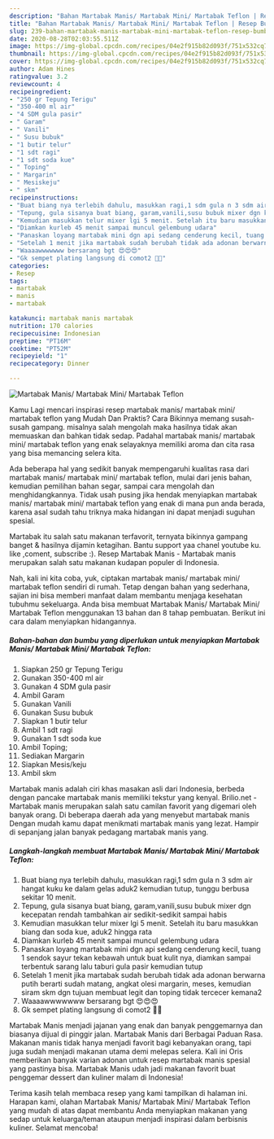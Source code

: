 ```yaml
---
description: "Bahan Martabak Manis/ Martabak Mini/ Martabak Teflon | Resep Bumbu Martabak Manis/ Martabak Mini/ Martabak Teflon Yang Paling Enak"
title: "Bahan Martabak Manis/ Martabak Mini/ Martabak Teflon | Resep Bumbu Martabak Manis/ Martabak Mini/ Martabak Teflon Yang Paling Enak"
slug: 239-bahan-martabak-manis-martabak-mini-martabak-teflon-resep-bumbu-martabak-manis-martabak-mini-martabak-teflon-yang-paling-enak
date: 2020-08-28T02:03:55.511Z
image: https://img-global.cpcdn.com/recipes/04e2f915b82d093f/751x532cq70/martabak-manis-martabak-mini-martabak-teflon-foto-resep-utama.jpg
thumbnail: https://img-global.cpcdn.com/recipes/04e2f915b82d093f/751x532cq70/martabak-manis-martabak-mini-martabak-teflon-foto-resep-utama.jpg
cover: https://img-global.cpcdn.com/recipes/04e2f915b82d093f/751x532cq70/martabak-manis-martabak-mini-martabak-teflon-foto-resep-utama.jpg
author: Adam Hines
ratingvalue: 3.2
reviewcount: 4
recipeingredient:
- "250 gr Tepung Terigu"
- "350-400 ml air"
- "4 SDM gula pasir"
- " Garam"
- " Vanili"
- " Susu bubuk"
- "1 butir telur"
- "1 sdt ragi"
- "1 sdt soda kue"
- " Toping"
- " Margarin"
- " Mesiskeju"
- " skm"
recipeinstructions:
- "Buat biang nya terlebih dahulu, masukkan ragi,1 sdm gula n 3 sdm air hangat kuku ke dalam gelas aduk2 kemudian tutup, tunggu berbusa sekitar 10 menit."
- "Tepung, gula sisanya buat biang, garam,vanili,susu bubuk mixer dgn kecepatan rendah tambahkan air sedikit-sedikit sampai habis"
- "Kemudian masukkan telur mixer lgi 5 menit. Setelah itu baru masukkan biang dan soda kue, aduk2 hingga rata"
- "Diamkan kurleb 45 menit sampai muncul gelembung udara"
- "Panaskan loyang martabak mini dgn api sedang cenderung kecil, tuang 1 sendok sayur tekan kebawah untuk buat kulit nya, diamkan sampai terbentuk sarang lalu taburi gula pasir kemudian tutup"
- "Setelah 1 menit jika martabak sudah berubah tidak ada adonan berwarna putih berarti sudah matang, angkat olesi margarin, meses, kemudian siram skm dgn tujuan membuat legit dan toping tidak tercecer kemana2"
- "Waaaawwwwwww bersarang bgt 😍😍😍"
- "Gk sempet plating langsung di comot2 🤣🤣"
categories:
- Resep
tags:
- martabak
- manis
- martabak

katakunci: martabak manis martabak 
nutrition: 170 calories
recipecuisine: Indonesian
preptime: "PT16M"
cooktime: "PT52M"
recipeyield: "1"
recipecategory: Dinner

---
```



![Martabak Manis/ Martabak Mini/ Martabak Teflon](https://img-global.cpcdn.com/recipes/04e2f915b82d093f/751x532cq70/martabak-manis-martabak-mini-martabak-teflon-foto-resep-utama.jpg)

Kamu Lagi mencari inspirasi resep martabak manis/ martabak mini/ martabak teflon yang Mudah Dan Praktis? Cara Bikinnya memang susah-susah gampang. misalnya salah mengolah maka hasilnya tidak akan memuaskan dan bahkan tidak sedap. Padahal martabak manis/ martabak mini/ martabak teflon yang enak selayaknya memiliki aroma dan cita rasa yang bisa memancing selera kita.

Ada beberapa hal yang sedikit banyak mempengaruhi kualitas rasa dari martabak manis/ martabak mini/ martabak teflon, mulai dari jenis bahan, kemudian pemilihan bahan segar, sampai cara mengolah dan menghidangkannya. Tidak usah pusing jika hendak menyiapkan martabak manis/ martabak mini/ martabak teflon yang enak di mana pun anda berada, karena asal sudah tahu triknya maka hidangan ini dapat menjadi suguhan spesial.

Martabak itu salah satu makanan terfavorit, ternyata bikinnya gampang banget &amp; hasilnya dijamin ketagihan. Bantu support yaa chanel youtube ku. like ,coment, subscribe :). Resep Martabak Manis - Martabak manis merupakan salah satu makanan kudapan populer di Indonesia.


Nah, kali ini kita coba, yuk, ciptakan martabak manis/ martabak mini/ martabak teflon sendiri di rumah. Tetap dengan bahan yang sederhana, sajian ini bisa memberi manfaat dalam membantu menjaga kesehatan tubuhmu sekeluarga. Anda bisa membuat Martabak Manis/ Martabak Mini/ Martabak Teflon menggunakan 13 bahan dan 8 tahap pembuatan. Berikut ini cara dalam menyiapkan hidangannya.

<!--inarticleads1-->

##### Bahan-bahan dan bumbu yang diperlukan untuk menyiapkan Martabak Manis/ Martabak Mini/ Martabak Teflon:

1. Siapkan 250 gr Tepung Terigu
1. Gunakan 350-400 ml air
1. Gunakan 4 SDM gula pasir
1. Ambil  Garam
1. Gunakan  Vanili
1. Gunakan  Susu bubuk
1. Siapkan 1 butir telur
1. Ambil 1 sdt ragi
1. Gunakan 1 sdt soda kue
1. Ambil  Toping;
1. Sediakan  Margarin
1. Siapkan  Mesis/keju
1. Ambil  skm


Martabak manis adalah ciri khas masakan asli dari Indonesia, berbeda dengan pancake martabak manis memiliki tekstur yang kenyal. Brilio.net - Martabak manis merupakan salah satu camilan favorit yang digemari oleh banyak orang. Di beberapa daerah ada yang menyebut martabak manis Dengan mudah kamu dapat menikmati martabak manis yang lezat. Hampir di sepanjang jalan banyak pedagang martabak manis yang. 

<!--inarticleads2-->

##### Langkah-langkah membuat Martabak Manis/ Martabak Mini/ Martabak Teflon:

1. Buat biang nya terlebih dahulu, masukkan ragi,1 sdm gula n 3 sdm air hangat kuku ke dalam gelas aduk2 kemudian tutup, tunggu berbusa sekitar 10 menit.
1. Tepung, gula sisanya buat biang, garam,vanili,susu bubuk mixer dgn kecepatan rendah tambahkan air sedikit-sedikit sampai habis
1. Kemudian masukkan telur mixer lgi 5 menit. Setelah itu baru masukkan biang dan soda kue, aduk2 hingga rata
1. Diamkan kurleb 45 menit sampai muncul gelembung udara
1. Panaskan loyang martabak mini dgn api sedang cenderung kecil, tuang 1 sendok sayur tekan kebawah untuk buat kulit nya, diamkan sampai terbentuk sarang lalu taburi gula pasir kemudian tutup
1. Setelah 1 menit jika martabak sudah berubah tidak ada adonan berwarna putih berarti sudah matang, angkat olesi margarin, meses, kemudian siram skm dgn tujuan membuat legit dan toping tidak tercecer kemana2
1. Waaaawwwwwww bersarang bgt 😍😍😍
1. Gk sempet plating langsung di comot2 🤣🤣


Martabak Manis menjadi jajanan yang enak dan banyak penggemarnya dan biasanya dijual di pinggir jalan. Martabak Manis dari Berbagai Paduan Rasa. Makanan manis tidak hanya menjadi favorit bagi kebanyakan orang, tapi juga sudah menjadi makanan utama demi melepas selera. Kali ini Oris memberikan banyak varian adonan untuk resep martabak manis spesial yang pastinya bisa. Martabak Manis udah jadi makanan favorit buat penggemar dessert dan kuliner malam di Indonesia! 

Terima kasih telah membaca resep yang kami tampilkan di halaman ini. Harapan kami, olahan Martabak Manis/ Martabak Mini/ Martabak Teflon yang mudah di atas dapat membantu Anda menyiapkan makanan yang sedap untuk keluarga/teman ataupun menjadi inspirasi dalam berbisnis kuliner. Selamat mencoba!
